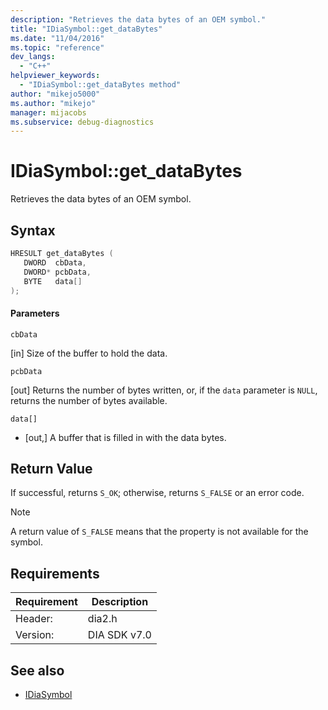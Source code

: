```yaml
---
description: "Retrieves the data bytes of an OEM symbol."
title: "IDiaSymbol::get_dataBytes"
ms.date: "11/04/2016"
ms.topic: "reference"
dev_langs:
  - "C++"
helpviewer_keywords:
  - "IDiaSymbol::get_dataBytes method"
author: "mikejo5000"
ms.author: "mikejo"
manager: mijacobs
ms.subservice: debug-diagnostics
---
```

# IDiaSymbol::get_dataBytes

Retrieves the data bytes of an OEM symbol.

## Syntax

```C++
HRESULT get_dataBytes ( 
   DWORD  cbData,
   DWORD* pcbData,
   BYTE   data[]
);
```

#### Parameters
 `cbData`

[in] Size of the buffer to hold the data.

 `pcbData`

[out] Returns the number of bytes written, or, if the `data` parameter is `NULL`, returns the number of bytes available.

 `data[]`
- [out,] A buffer that is filled in with the data bytes.

## Return Value
 If successful, returns `S_OK`; otherwise, returns `S_FALSE` or an error code.

> [!NOTE]
> A return value of `S_FALSE` means that the property is not available for the symbol.

## Requirements

|Requirement|Description|
|-----------------|-----------------|
|Header:|dia2.h|
|Version:|DIA SDK v7.0|

## See also
- [IDiaSymbol](../../debugger/debug-interface-access/idiasymbol.md)
